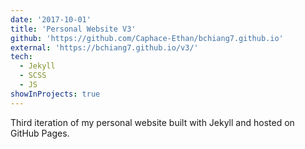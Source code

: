 ```yaml
---
date: '2017-10-01'
title: 'Personal Website V3'
github: 'https://github.com/Caphace-Ethan/bchiang7.github.io'
external: 'https://bchiang7.github.io/v3/'
tech:
  - Jekyll
  - SCSS
  - JS
showInProjects: true
---
```


Third iteration of my personal website built with Jekyll and hosted on GitHub Pages.
